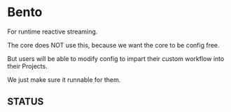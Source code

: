 # Bento

For runtime reactive streaming.

The core does NOT use this, because we want the core to be config free.

But users will be able to modify config to impart their custom workflow into their Projects.

We just make sure it runnable for them.

## STATUS